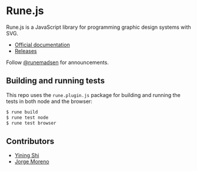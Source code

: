 # Rune.js

Rune.js is a JavaScript library for programming graphic design systems with SVG.

- [Official documentation](http://runemadsen.github.io/rune.js/)
- [Releases](https://github.com/runemadsen/rune.js/releases)

Follow [@runemadsen](https://twitter.com/runemadsen) for announcements.

## Building and running tests

This repo uses the `rune.plugin.js` package for building and running the tests in both node and the browser:

```bash
$ rune build
$ rune test node
$ rune test browser
```

## Contributors

- [Yining Shi](http://1023.io/)
- [Jorge Moreno](https://www.moro.es/)
